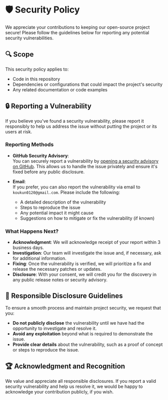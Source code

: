 # 🛡️ Security Policy

We appreciate your contributions to keeping our open-source project secure! Please follow the guidelines below for reporting any potential security vulnerabilities.

## 🔍 Scope

This security policy applies to:

- Code in this repository
- Dependencies or configurations that could impact the project's security
- Any related documentation or code examples

## 🔒 Reporting a Vulnerability

If you believe you've found a security vulnerability, please report it responsibly to help us address the issue without putting the project or its users at risk.

### Reporting Methods

- **GitHub Security Advisory**:  
   You can securely report a vulnerability by [opening a security advisory on GitHub](https://github.com/yamadashy/repopack/security/advisories/new). This allows us to handle the issue privately and ensure it's fixed before any public disclosure.

- **Email**:  
   If you prefer, you can also report the vulnerability via email to `koukun0120@gmail.com`. Please include the following:
   - A detailed description of the vulnerability
   - Steps to reproduce the issue
   - Any potential impact it might cause
   - Suggestions on how to mitigate or fix the vulnerability (if known)

### What Happens Next?

- **Acknowledgment**: We will acknowledge receipt of your report within 3 business days.
- **Investigation**: Our team will investigate the issue and, if necessary, ask for additional information.
- **Fixing**: Once the vulnerability is verified, we will prioritize a fix and release the necessary patches or updates.
- **Disclosure**: With your consent, we will credit you for the discovery in any public release notes or security advisory.

## 🚨 Responsible Disclosure Guidelines

To ensure a smooth process and maintain project security, we request that you:

- **Do not publicly disclose** the vulnerability until we have had the opportunity to investigate and resolve it.
- **Avoid any exploitation** beyond what is required to demonstrate the issue.
- **Provide clear details** about the vulnerability, such as a proof of concept or steps to reproduce the issue.

## 🏆 Acknowledgment and Recognition

We value and appreciate all responsible disclosures. If you report a valid security vulnerability and help us resolve it, we would be happy to acknowledge your contribution publicly, if you wish.
